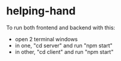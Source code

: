 # helping-hand

To run both frontend and backend with this:
- open 2 terminal windows
- in one, "cd server" and run "npm start"
- in other, "cd client" and run "npm start"
